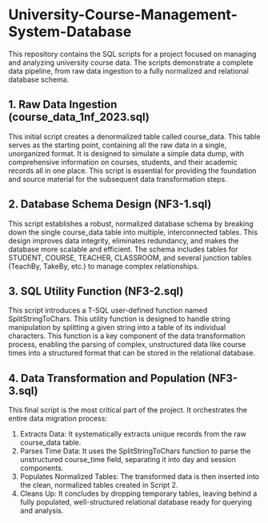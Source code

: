 # University-Course-Management-System-Database
This repository contains the SQL scripts for a project focused on managing and analyzing university course data. The scripts demonstrate a complete data pipeline, from raw data ingestion to a fully normalized and relational database schema.
## 1. Raw Data Ingestion (course_data_1nf_2023.sql)
This initial script creates a denormalized table called course_data. This table serves as the starting point, containing all the raw data in a single, unorganized format. It is designed to simulate a simple data dump, with comprehensive information on courses, students, and their academic records all in one place. This script is essential for providing the foundation and source material for the subsequent data transformation steps.
## 2. Database Schema Design (NF3-1.sql)
This script establishes a robust, normalized database schema by breaking down the single course_data table into multiple, interconnected tables. This design improves data integrity, eliminates redundancy, and makes the database more scalable and efficient. The schema includes tables for STUDENT, COURSE, TEACHER, CLASSROOM, and several junction tables (TeachBy, TakeBy, etc.) to manage complex relationships.
## 3. SQL Utility Function (NF3-2.sql)
This script introduces a T-SQL user-defined function named SplitStringToChars. This utility function is designed to handle string manipulation by splitting a given string into a table of its individual characters. This function is a key component of the data transformation process, enabling the parsing of complex, unstructured data like course times into a structured format that can be stored in the relational database.
## 4. Data Transformation and Population (NF3-3.sql)
This final script is the most critical part of the project. It orchestrates the entire data migration process:
1. Extracts Data: It systematically extracts unique records from the raw course_data table.
2. Parses Time Data: It uses the SplitStringToChars function to parse the unstructured course_time field, separating it into day and session components.
3. Populates Normalized Tables: The transformed data is then inserted into the clean, normalized tables created in Script 2.
4. Cleans Up: It concludes by dropping temporary tables, leaving behind a fully populated, well-structured relational database ready for querying and analysis.
